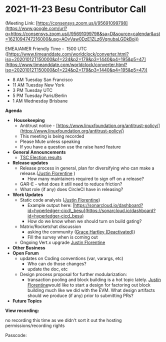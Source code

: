 # 2021-11-23 Besu Contributor Call

(Meeting Link: ⁨[https://consensys.zoom.us/j/95691099798](https://www.google.com/url?q=https://consensys.zoom.us/j/95691099798&sa=D&source=calendar&ust=1621094747216000&usg=AOvVaw0DzE1ZLz6VqnubaLGDkBoj))

EMEA/AMER Friendly Time -  1500 UTC ([https://www.timeanddate.com/worldclock/converter.html?iso=20201012T150000&p1=224&p2=179&p3=1440&p4=195&p5=47](https://www.timeanddate.com/worldclock/converter.html?iso=20201012T150000&p1=224&p2=179&p3=1440&p4=195&p5=47))

- 8 AM Tuesday San Francisco
- 11 AM Tuesday New York
- 3 PM Tuesday UTC
- 5 PM Tuesday Paris/Berlin
- 1 AM Wednesday Brisbane

**Agenda**

-  **Housekeeping**
  - Antitrust notice - [https://www.linuxfoundation.org/antitrust-policy/](https://www.linuxfoundation.org/antitrust-policy/)
  - This meeting is being recorded
  - Please Mute unless speaking
  - If you have a question use the raise hand feature
- **General Announcements**
  - [TSC Election results](https://tsc.hyperledger.org/tsc-members.html)
- **Release updates**  
  - Release process in general, plan for diversifying who can make a release.([Justin Florentine](https://lf-hyperledger.atlassian.net/wiki/people/712020:71871f91-9632-4415-9d78-780eb53fd275?ref=confluence) )
    - How many maintainers required to sign off on a release?
  - GAR-E - what does it still need to reduce friction?
  - What role (if any) does CircleCI have in releasing?
- **Work Updates**
  - Static code analysis ([Justin Florentine](https://lf-hyperledger.atlassian.net/wiki/people/712020:71871f91-9632-4415-9d78-780eb53fd275?ref=confluence))
    - Example output here: [https://sonarcloud.io/dashboard?id=hyperledger-cicd\_besu](https://sonarcloud.io/dashboard?id=hyperledger-cicd_besu)
    - How do we know when we should turn on build gating?
  - Matrix/Rocketchat discussion
    - asking the community ([Grace Hartley (Deactivated)](https://lf-hyperledger.atlassian.net/wiki/people/5c3e0cd1ff324728a1db2448?ref=confluence)) 
    - Fill the survey when is coming out
  - Ongoing Vert.x upgrade [Justin Florentine](https://lf-hyperledger.atlassian.net/wiki/people/712020:71871f91-9632-4415-9d78-780eb53fd275?ref=confluence)
- **Other Business** 
- **Open Forum**
  - updates on Coding conventions (var, varargs, etc)
    - Who can do those changes? 
    - update the doc, etc
  - Design process proposal for further modularization:
    - transaction pooling and block building is a hot topic lately. [Justin Florentine](https://lf-hyperledger.atlassian.net/wiki/people/712020:71871f91-9632-4415-9d78-780eb53fd275?ref=confluence)would like to start a design for factoring out block building much like we did with the EVM. What design artifacts should we produce (if any) prior to submitting PRs?
- **Future Topics**

  

**View recording:** 

no recording this time as we didn't sort it out the hosting permissions/recording rights

Passcode: